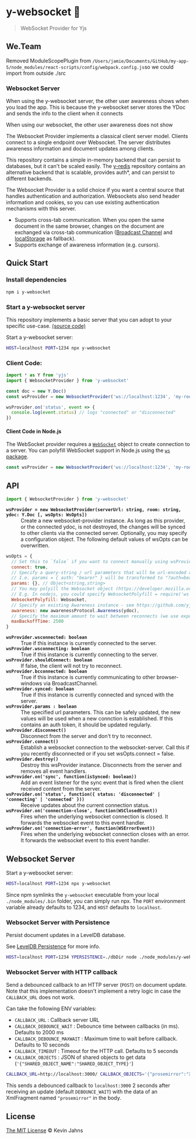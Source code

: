 
# y-websocket :tophat:
> WebSocket Provider for Yjs

## We.Team

Removed ModuleScopePlugin from `/Users/jamie/Documents/GitHub/my-app-5/node_modules/react-scripts/config/webpack.config.js`so we could import from outside ./src

### Websocket Server

When using the y-websocket server, the other user awareness shows when you load the app. This is because the y-websocket server stores the YDoc and sends the info to the client when it connects

When using our websocket, the other user awareness does not show

The Websocket Provider implements a classical client server model. Clients
connect to a single endpoint over Websocket. The server distributes awareness
information and document updates among clients.

This repository contains a simple in-memory backend that can persist to
databases, but it can't be scaled easily. The
[y-redis](https://github.com/yjs/y-redis/) repository contains an alternative
backend that is scalable, provides auth*, and can persist to different backends.

The Websocket Provider is a solid choice if you want a central source that
handles authentication and authorization. Websockets also send header
information and cookies, so you can use existing authentication mechanisms with
this server.

* Supports cross-tab communication. When you open the same document in the same
browser, changes on the document are exchanged via cross-tab communication
([Broadcast
Channel](https://developer.mozilla.org/en-US/docs/Web/API/Broadcast_Channel_API)
and
[localStorage](https://developer.mozilla.org/en-US/docs/Web/API/Window/localStorage)
as fallback).
* Supports exchange of awareness information (e.g. cursors).



## Quick Start

### Install dependencies

```sh
npm i y-websocket
```

### Start a y-websocket server

This repository implements a basic server that you can adopt to your specific use-case. [(source code)](./bin/)

Start a y-websocket server:

```sh
HOST=localhost PORT=1234 npx y-websocket
```

### Client Code:

```js
import * as Y from 'yjs'
import { WebsocketProvider } from 'y-websocket'

const doc = new Y.Doc()
const wsProvider = new WebsocketProvider('ws://localhost:1234', 'my-roomname', doc)

wsProvider.on('status', event => {
  console.log(event.status) // logs "connected" or "disconnected"
})
```

#### Client Code in Node.js

The WebSocket provider requires a [`WebSocket`](https://developer.mozilla.org/en-US/docs/Web/API/WebSocket) object to create connection to a server. You can polyfill WebSocket support in Node.js using the [`ws` package](https://www.npmjs.com/package/ws).

```js
const wsProvider = new WebsocketProvider('ws://localhost:1234', 'my-roomname', doc, { WebSocketPolyfill: require('ws') })
```

## API

```js
import { WebsocketProvider } from 'y-websocket'
```

<dl>
  <b><code>wsProvider = new WebsocketProvider(serverUrl: string, room: string, ydoc: Y.Doc [, wsOpts: WsOpts])</code></b>
  <dd>Create a new websocket-provider instance. As long as this provider, or the connected ydoc, is not destroyed, the changes will be synced to other clients via the connected server. Optionally, you may specify a configuration object. The following default values of wsOpts can be overwritten. </dd>
</dl>

```js
wsOpts = {
  // Set this to `false` if you want to connect manually using wsProvider.connect()
  connect: true,
  // Specify a query-string / url parameters that will be url-encoded and attached to the `serverUrl`
  // I.e. params = { auth: "bearer" } will be transformed to "?auth=bearer"
  params: {}, // Object<string,string>
  // You may polyill the Websocket object (https://developer.mozilla.org/en-US/docs/Web/API/WebSocket).
  // E.g. In nodejs, you could specify WebsocketPolyfill = require('ws')
  WebsocketPolyfill: Websocket,
  // Specify an existing Awareness instance - see https://github.com/yjs/y-protocols
  awareness: new awarenessProtocol.Awareness(ydoc),
  // Specify the maximum amount to wait between reconnects (we use exponential backoff).
  maxBackoffTime: 2500
}
```

<dl>
  <b><code>wsProvider.wsconnected: boolean</code></b>
  <dd>True if this instance is currently connected to the server.</dd>
  <b><code>wsProvider.wsconnecting: boolean</code></b>
  <dd>True if this instance is currently connecting to the server.</dd>
  <b><code>wsProvider.shouldConnect: boolean</code></b>
  <dd>If false, the client will not try to reconnect.</dd>
  <b><code>wsProvider.bcconnected: boolean</code></b>
  <dd>True if this instance is currently communicating to other browser-windows via BroadcastChannel.</dd>
  <b><code>wsProvider.synced: boolean</code></b>
  <dd>True if this instance is currently connected and synced with the server.</dd>
  <b><code>wsProvider.params : boolean</code></b>
  <dd>The specified url parameters. This can be safely updated, the new values
    will be used when a new connction is established. If this contains an
    auth token, it should be updated regularly.</dd>
  <b><code>wsProvider.disconnect()</code></b>
  <dd>Disconnect from the server and don't try to reconnect.</dd>
  <b><code>wsProvider.connect()</code></b>
  <dd>Establish a websocket connection to the websocket-server. Call this if you recently disconnected or if you set wsOpts.connect = false.</dd>
  <b><code>wsProvider.destroy()</code></b>
  <dd>Destroy this wsProvider instance. Disconnects from the server and removes all event handlers.</dd>
  <b><code>wsProvider.on('sync', function(isSynced: boolean))</code></b>
  <dd>Add an event listener for the sync event that is fired when the client received content from the server.</dd>
  <b><code>wsProvider.on('status', function({ status: 'disconnected' | 'connecting' | 'connected' }))</code></b>
  <dd>Receive updates about the current connection status.</dd>
  <b><code>wsProvider.on('connection-close', function(WSClosedEvent))</code></b>
  <dd>Fires when the underlying websocket connection is closed. It forwards the websocket event to this event handler.</dd>
  <b><code>wsProvider.on('connection-error', function(WSErrorEvent))</code></b>
  <dd>Fires when the underlying websocket connection closes with an error. It forwards the websocket event to this event handler.</dd>
</dl>

## Websocket Server

Start a y-websocket server:

```sh
HOST=localhost PORT=1234 npx y-websocket
```

Since npm symlinks the `y-websocket` executable from your local `./node_modules/.bin` folder, you can simply run npx. The `PORT` environment variable already defaults to 1234, and `HOST` defaults to `localhost`.

### Websocket Server with Persistence

Persist document updates in a LevelDB database.

See [LevelDB Persistence](https://github.com/yjs/y-leveldb) for more info.

```sh
HOST=localhost PORT=1234 YPERSISTENCE=./dbDir node ./node_modules/y-websocket/bin/server.js
```

### Websocket Server with HTTP callback

Send a debounced callback to an HTTP server (`POST`) on document update. Note that this implementation doesn't implement a retry logic in case the `CALLBACK_URL` does not work.

Can take the following ENV variables:

* `CALLBACK_URL` : Callback server URL
* `CALLBACK_DEBOUNCE_WAIT` : Debounce time between callbacks (in ms). Defaults to 2000 ms
* `CALLBACK_DEBOUNCE_MAXWAIT` : Maximum time to wait before callback. Defaults to 10 seconds
* `CALLBACK_TIMEOUT` : Timeout for the HTTP call. Defaults to 5 seconds
* `CALLBACK_OBJECTS` : JSON of shared objects to get data (`'{"SHARED_OBJECT_NAME":"SHARED_OBJECT_TYPE}'`)

```sh
CALLBACK_URL=http://localhost:3000/ CALLBACK_OBJECTS='{"prosemirror":"XmlFragment"}' npm start
```
This sends a debounced callback to `localhost:3000` 2 seconds after receiving an update (default `DEBOUNCE_WAIT`) with the data of an XmlFragment named `"prosemirror"` in the body.

## License

[The MIT License](./LICENSE) © Kevin Jahns
